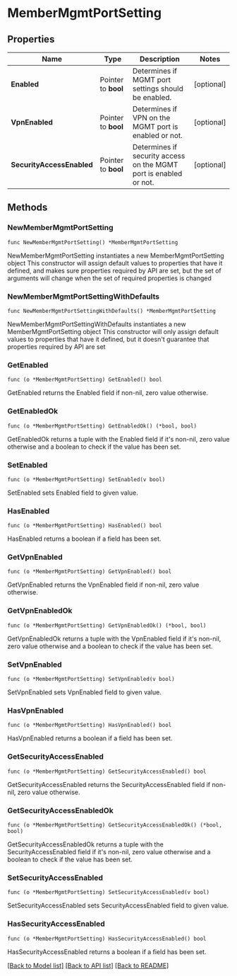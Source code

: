 # MemberMgmtPortSetting

## Properties

Name | Type | Description | Notes
------------ | ------------- | ------------- | -------------
**Enabled** | Pointer to **bool** | Determines if MGMT port settings should be enabled. | [optional] 
**VpnEnabled** | Pointer to **bool** | Determines if VPN on the MGMT port is enabled or not. | [optional] 
**SecurityAccessEnabled** | Pointer to **bool** | Determines if security access on the MGMT port is enabled or not. | [optional] 

## Methods

### NewMemberMgmtPortSetting

`func NewMemberMgmtPortSetting() *MemberMgmtPortSetting`

NewMemberMgmtPortSetting instantiates a new MemberMgmtPortSetting object
This constructor will assign default values to properties that have it defined,
and makes sure properties required by API are set, but the set of arguments
will change when the set of required properties is changed

### NewMemberMgmtPortSettingWithDefaults

`func NewMemberMgmtPortSettingWithDefaults() *MemberMgmtPortSetting`

NewMemberMgmtPortSettingWithDefaults instantiates a new MemberMgmtPortSetting object
This constructor will only assign default values to properties that have it defined,
but it doesn't guarantee that properties required by API are set

### GetEnabled

`func (o *MemberMgmtPortSetting) GetEnabled() bool`

GetEnabled returns the Enabled field if non-nil, zero value otherwise.

### GetEnabledOk

`func (o *MemberMgmtPortSetting) GetEnabledOk() (*bool, bool)`

GetEnabledOk returns a tuple with the Enabled field if it's non-nil, zero value otherwise
and a boolean to check if the value has been set.

### SetEnabled

`func (o *MemberMgmtPortSetting) SetEnabled(v bool)`

SetEnabled sets Enabled field to given value.

### HasEnabled

`func (o *MemberMgmtPortSetting) HasEnabled() bool`

HasEnabled returns a boolean if a field has been set.

### GetVpnEnabled

`func (o *MemberMgmtPortSetting) GetVpnEnabled() bool`

GetVpnEnabled returns the VpnEnabled field if non-nil, zero value otherwise.

### GetVpnEnabledOk

`func (o *MemberMgmtPortSetting) GetVpnEnabledOk() (*bool, bool)`

GetVpnEnabledOk returns a tuple with the VpnEnabled field if it's non-nil, zero value otherwise
and a boolean to check if the value has been set.

### SetVpnEnabled

`func (o *MemberMgmtPortSetting) SetVpnEnabled(v bool)`

SetVpnEnabled sets VpnEnabled field to given value.

### HasVpnEnabled

`func (o *MemberMgmtPortSetting) HasVpnEnabled() bool`

HasVpnEnabled returns a boolean if a field has been set.

### GetSecurityAccessEnabled

`func (o *MemberMgmtPortSetting) GetSecurityAccessEnabled() bool`

GetSecurityAccessEnabled returns the SecurityAccessEnabled field if non-nil, zero value otherwise.

### GetSecurityAccessEnabledOk

`func (o *MemberMgmtPortSetting) GetSecurityAccessEnabledOk() (*bool, bool)`

GetSecurityAccessEnabledOk returns a tuple with the SecurityAccessEnabled field if it's non-nil, zero value otherwise
and a boolean to check if the value has been set.

### SetSecurityAccessEnabled

`func (o *MemberMgmtPortSetting) SetSecurityAccessEnabled(v bool)`

SetSecurityAccessEnabled sets SecurityAccessEnabled field to given value.

### HasSecurityAccessEnabled

`func (o *MemberMgmtPortSetting) HasSecurityAccessEnabled() bool`

HasSecurityAccessEnabled returns a boolean if a field has been set.


[[Back to Model list]](../README.md#documentation-for-models) [[Back to API list]](../README.md#documentation-for-api-endpoints) [[Back to README]](../README.md)



